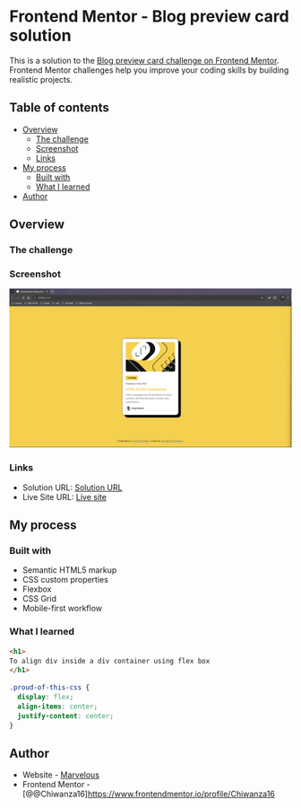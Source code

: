 # Frontend Mentor - Blog preview card solution

This is a solution to the [Blog preview card challenge on Frontend Mentor](https://www.frontendmentor.io/challenges/blog-preview-card-ckPaj01IcS). Frontend Mentor challenges help you improve your coding skills by building realistic projects. 

## Table of contents

- [Overview](#overview)
  - [The challenge](#the-challenge)
  - [Screenshot](#screenshot)
  - [Links](#links)
- [My process](#my-process)
  - [Built with](#built-with)
  - [What I learned](#what-i-learned)
- [Author](#author)

## Overview

### The challenge

### Screenshot
<img src="assets/images/Screenshot (1).png">

### Links

- Solution URL: [Solution URL](https://github.com/Chiwanza16/Blog-Preview-Card.git)
- Live Site URL: [Live site](https://chiwanza16.github.io/Blog-Preview-Card/)

## My process

### Built with

- Semantic HTML5 markup
- CSS custom properties
- Flexbox
- CSS Grid
- Mobile-first workflow

### What I learned

```html
<h1>
To align div inside a div container using flex box
</h1>
```
```css
.proud-of-this-css {
  display: flex;
  align-items: center;
  justify-content: center;
}
```

## Author

- Website - [Marvelous](https://marvelous.chiwanza.itvarsitystudent.org/)
- Frontend Mentor - [@@Chiwanza16]https://www.frontendmentor.io/profile/Chiwanza16




